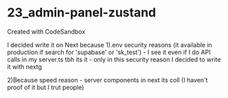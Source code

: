 # 23_admin-panel-zustand
Created with CodeSandbox

I decided write it on Next because 
1).env security reasons (it available in production if search for 'supabase' or 'sk_test') - I see it even if I do API calls in my server.ts
tbh its it - only in this security reason I decided to write it with nextg

2)Because speed reason - server components in next its coll (I haven't proof of it but I trut people)